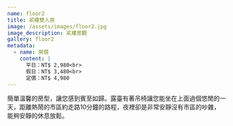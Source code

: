 ```yaml
---
name: floor2
title: 貳樓雙人房
image: /assets/images/floor2.jpg
image_description: 貳樓景觀
gallery: floor2
metadata:
  - name: 房價
    content: |
      平日：NT$ 2,980<br>
      假日：NT$ 3,480<br>
      定價：NT$ 4,980
---
```


簡單溫馨的房型，讓您感到賓至如歸。露臺有著吊椅讓您能坐在上面過個悠閒的一天，距離熱鬧的市區約走路10分鐘的路程，夜裡卻是非常安靜沒有市區的吵雜，能夠安靜的休息放鬆。
